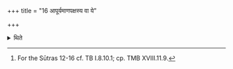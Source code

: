 +++
title = "16 आपूर्यमाणपक्षस्य वा ये"

+++

<details><summary>थिते</summary>

16. (or they occur) on the days which are any two auspicious days in the bright fortnight.[^1]  

[^1]: For the Sūtras 12-16 cf. TB I.8.10.1; cp. TMB XVIII.11.9.  
</details>
